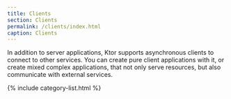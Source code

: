 ```yaml
---
title: Clients
section: Clients
permalink: /clients/index.html
caption: Clients 
---
```


In addition to server applications, Ktor supports asynchronous clients
to connect to other services. You can create pure client applications with it,
or create mixed complex applications, that not only serve resources, but also communicate
with external services.

{% include category-list.html %}
